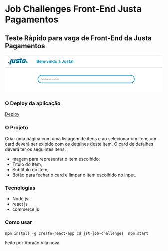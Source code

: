 # Job Challenges Front-End Justa Pagamentos
## Teste Rápido para vaga de Front-End da Justa Pagamentos
![image info](./img/banner.png)

### O Deploy da aplicação
[Deploy](https://desafio-justa.herokuapp.com/)

### O Projeto
Criar uma página com uma listagem de itens e ao selecionar um item, um card deverá ser exibido com os detalhes deste item. O card de detalhes deverá ter os seguintes itens:
- magem para representar o item escolhido;
- Título do Item;
- Subtítulo do item;
- Botão para fechar o card e limpar o item escolhido no input.

### Tecnologias

- Node.js
- react js
- commerce.js

### Como usar

``
npm install -g create-react-app
cd jst-job-challenges 
npm start 
``


Feito por Abraão Vila nova
